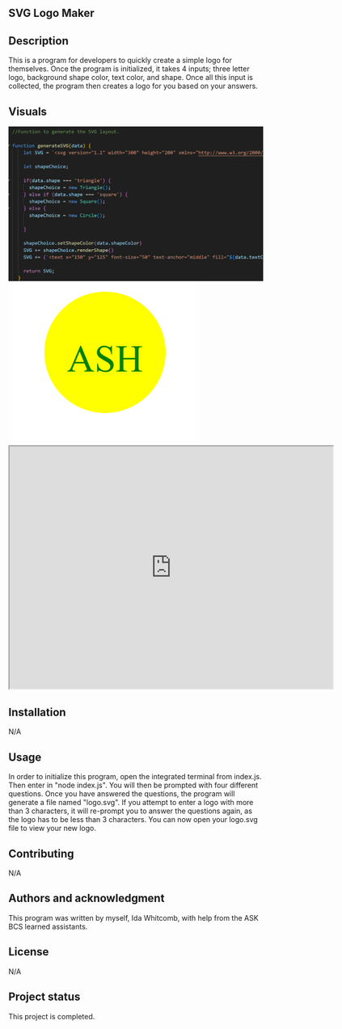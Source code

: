## SVG Logo Maker

## Description
This is a program for developers to quickly create a simple logo for themselves. Once the program is initialized, it takes 4 inputs; three letter logo, background shape color, text color, and shape. Once all this input is collected, the program then creates a logo for you based on your answers.


## Visuals
<img src="/lib/Clip-of-Code.png">
<img src="/lib/Example-SVG.png">
<iframe src="https://drive.google.com/file/d/1fG9doOoWbN0n7ifItbBRlYyiPCP4OcbU/view?usp=sharing" width="640" height="480"></iframe>



## Installation
N/A

## Usage
In order to initialize this program, open the integrated terminal from index.js. Then enter in "node index.js". You will then be prompted with four different questions. Once you have answered the questions, the program will generate a file named "logo.svg". If you attempt to enter a logo with more than 3 characters, it will re-prompt you to answer the questions again, as the logo has to be less than 3 characters. You can now open your logo.svg file to view your new logo.

## Contributing
N/A

## Authors and acknowledgment
This program was written by myself, Ida Whitcomb, with help from the ASK BCS learned assistants.

## License
N/A

## Project status
This project is completed.